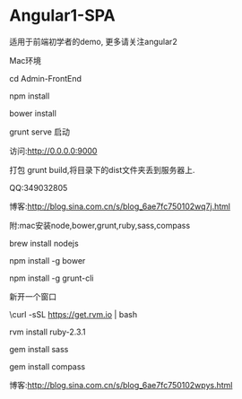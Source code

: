 # Angular1-SPA
适用于前端初学者的demo, 更多请关注angular2

Mac环境

cd Admin-FrontEnd

npm install

bower install

grunt serve 启动

访问:http://0.0.0.0:9000

打包 grunt build,将目录下的dist文件夹丢到服务器上.

QQ:349032805

博客:http://blog.sina.com.cn/s/blog_6ae7fc750102wq7j.html


附:mac安装node,bower,grunt,ruby,sass,compass

brew install nodejs

npm install -g bower

npm install -g grunt-cli

新开一个窗口

\curl -sSL https://get.rvm.io | bash

rvm install ruby-2.3.1

gem install sass

gem install compass

博客:http://blog.sina.com.cn/s/blog_6ae7fc750102wpys.html